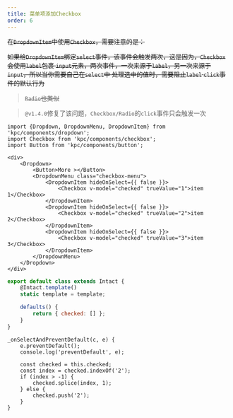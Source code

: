 ```yaml
---
title: 菜单项添加Checkbox
order: 6
---
```


~~在`DropdownItem`中使用`Checkbox`，需要注意的是：~~

~~如果给`DropdownItem`绑定`select`事件，该事件会触发两次，这是因为，`Checkbox`会使用`label`包裹
`input`元素，两次事件，一次来源于`label`，另一次来源于`input`，所以当你需要自己在`select`中
处理选中的值时，需要阻止`label` `click`事件的默认行为~~

> ~~`Radio`也类似~~

> `@v1.4.0`修复了该问题，`Checkbox/Radio`的`click`事件只会触发一次

```vdt
import {Dropdown, DropdownMenu, DropdownItem} from 'kpc/components/dropdown';
import Checkbox from 'kpc/components/checkbox';
import Button from 'kpc/components/button';

<div>
    <Dropdown>
        <Button>More ></Button>
        <DropdownMenu class="checkbox-menu">
            <DropdownItem hideOnSelect={{ false }}>
                <Checkbox v-model="checked" trueValue="1">item 1</Checkbox>
            </DropdownItem>
            <DropdownItem hideOnSelect={{ false }}>
                <Checkbox v-model="checked" trueValue="2">item 2</Checkbox>
            </DropdownItem>
            <DropdownItem hideOnSelect={{ false }}>
                <Checkbox v-model="checked" trueValue="3">item 3</Checkbox>
            </DropdownItem>
        </DropdownMenu>
    </Dropdown>
</div>
```

```js
export default class extends Intact {
    @Intact.template()
    static template = template;

    defaults() {
        return { checked: [] };
    }
}
```

```vue-methods
_onSelectAndPreventDefault(c, e) {
    e.preventDefault();
    console.log('preventDefault', e);

    const checked = this.checked;
    const index = checked.indexOf('2');
    if (index > -1) {
        checked.splice(index, 1);
    } else {
        checked.push('2');
    }
}
```

